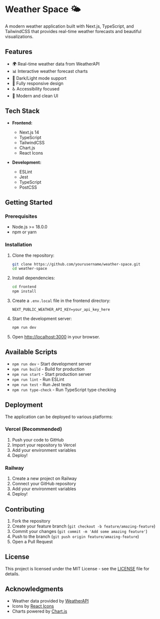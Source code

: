 # Weather Space 🌤️

A modern weather application built with Next.js, TypeScript, and TailwindCSS that provides real-time weather forecasts and beautiful visualizations.

## Features

- 🌍 Real-time weather data from WeatherAPI
- 📊 Interactive weather forecast charts
- 🌙 Dark/Light mode support
- 📱 Fully responsive design
- ♿ Accessibility focused
- 🎨 Modern and clean UI

## Tech Stack

- **Frontend:**
  - Next.js 14
  - TypeScript
  - TailwindCSS
  - Chart.js
  - React Icons

- **Development:**
  - ESLint
  - Jest
  - TypeScript
  - PostCSS

## Getting Started

### Prerequisites

- Node.js >= 18.0.0
- npm or yarn

### Installation

1. Clone the repository:
   ```bash
   git clone https://github.com/yourusername/weather-space.git
   cd weather-space
   ```

2. Install dependencies:
   ```bash
   cd frontend
   npm install
   ```

3. Create a `.env.local` file in the frontend directory:
   ```
   NEXT_PUBLIC_WEATHER_API_KEY=your_api_key_here
   ```

4. Start the development server:
   ```bash
   npm run dev
   ```

5. Open [http://localhost:3000](http://localhost:3000) in your browser.

## Available Scripts

- `npm run dev` - Start development server
- `npm run build` - Build for production
- `npm run start` - Start production server
- `npm run lint` - Run ESLint
- `npm run test` - Run Jest tests
- `npm run type-check` - Run TypeScript type checking

## Deployment

The application can be deployed to various platforms:

### Vercel (Recommended)
1. Push your code to GitHub
2. Import your repository to Vercel
3. Add your environment variables
4. Deploy!

### Railway
1. Create a new project on Railway
2. Connect your GitHub repository
3. Add your environment variables
4. Deploy!

## Contributing

1. Fork the repository
2. Create your feature branch (`git checkout -b feature/amazing-feature`)
3. Commit your changes (`git commit -m 'Add some amazing feature'`)
4. Push to the branch (`git push origin feature/amazing-feature`)
5. Open a Pull Request

## License

This project is licensed under the MIT License - see the [LICENSE](LICENSE) file for details.

## Acknowledgments

- Weather data provided by [WeatherAPI](https://www.weatherapi.com/)
- Icons by [React Icons](https://react-icons.github.io/react-icons/)
- Charts powered by [Chart.js](https://www.chartjs.org/) 